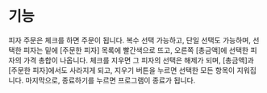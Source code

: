 # 기능
피자 주문은 체크를 하면 주문이 됩니다.
복수 선택 가능하고, 단일 선택도 가능하며, 선택한 피자는 밑에 [주문한 피자] 목록에 빨간색으로 뜨고, 오른쪽 [총금액]에 선택한 피자의 가격 총합이 나옵니다.
체크를 지우면 그 피자의 선택은 해제가 되며, [총금액]과 [주문한 피자]에서도 사라지게 되고, 지우기 버튼을 누르면 선택한 모든 항목이 지워집니다.
마지막으로, 종료하기를 누르면 프로그램이 종료가 됩니다.
